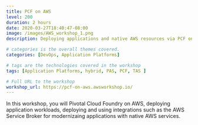 ```yaml
---
title: PCF on AWS
level: 200
duration: 2 hours
date: 2020-03-27T18:40:47-08:00
image: /images/AWS_workshop_1.png
description: Deploying applications and native AWS resources via PCF on AWS.

# categories is the overall themes covered. 
categories: [DevOps, Application Platforms]

# tags are the technologies covered in the workshop
tags: [Application Platforms, hybrid, PAS, PCF, TAS ]

# Full URL to the workshop
workshop_url: https://pcf-on-aws.awsworkshop.io/
---
```


In this workshop, you will Pivotal Cloud Foundry on AWS, deploying application workloads, deploying and using integrations such as the AWS Service Broker for modernizaing applications with native AWS services.

